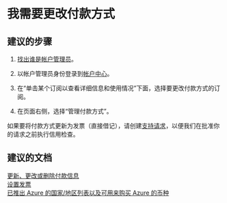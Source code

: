 <properties
    pageTitle="I need to change the payment method"
    description="我需要更改付款方式"
    service="azure-billing"
    resource="billing"
    authors="kasparks"
    displayOrder="2"
    selfHelpType="resource"
    supportTopicIds=""
    resourceTags=""
    productPesIds=""
    cloudEnvironments="public"
/>


# <a name="i-need-to-change-the-payment-method"></a>我需要更改付款方式

## <a name="recommended-steps"></a>**建议的步骤**

1. [找出谁是帐户管理员](https://docs.microsoft.com/azure/billing-subscription-transfer#whoisaa)。

2. 以帐户管理员身份登录到[帐户中心](https://account.windowsazure.com/Subscriptions)。

3. 在“单击某个订阅以查看详细信息和使用情况”下面，选择要更改付款方式的订阅。

4. 在页面右侧，选择“管理付款方式”。

如果要将付款方式更新为发票（直接借记），请创建[支持请求](data-blade:Microsoft_Azure_Support.NewSupportRequestBlade)，以便我们在批准你的请求之前执行信用检查。

## <a name="recommended-documents"></a>**建议的文档**

[更新、更改或删除付款信息](https://azure.microsoft.com/documentation/articles/billing-how-to-change-credit-card/)<br>
[设置发票](https://azure.microsoft.com/pricing/invoicing/)<br>
[已推出 Azure 的国家/地区列表以及可用来购买 Azure 的币种](https://azure.microsoft.com/documentation/articles/billing-countries-and-currencies/)<br>



<!--HONumber=Feb17_HO2-->


